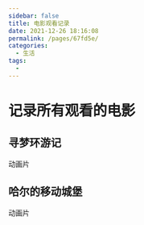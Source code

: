 ```yaml
---
sidebar: false
title: 电影观看记录
date: 2021-12-26 18:16:08
permalink: /pages/67fd5e/
categories: 
  - 生活
tags: 
  - 
---
```

# 记录所有观看的电影

## 寻梦环游记

动画片

## 哈尔的移动城堡

动画片
